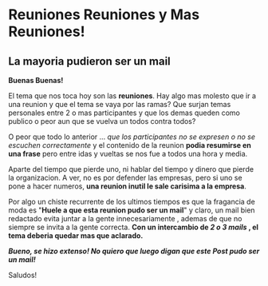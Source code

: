 # Reuniones Reuniones y Mas Reuniones!
## La mayoria pudieron ser un mail
<p><strong>Buenas Buenas!</strong></p>

<p>El tema que nos toca hoy son las <strong>reuniones</strong>. Hay algo mas molesto que ir a una reunion y que el tema se vaya por las ramas? Que surjan temas personales entre 2 o mas participantes y que los demas queden como publico o peor aun que se vuelva un todos contra todos?&nbsp;</p>

<p>O peor que todo lo anterior ... <em>que los participantes no se expresen o no se escuchen correctamente</em> y el contenido de la reunion <strong>podia resumirse en una frase</strong> pero entre idas y vueltas se nos fue a todos una hora y media.</p>

<p>Aparte del tiempo que pierde uno, ni hablar del tiempo y dinero que pierde la organizacion. A ver, no es por defender las empresas, pero si uno se pone a hacer numeros, <strong>una reunion inutil le sale carisima a la empresa</strong>.</p>

<p>Por algo un chiste recurrente de los ultimos tiempos es que la fragancia de moda es &quot;<strong>Huele a que esta reunion pudo ser un mail</strong>&quot; y claro, un mail bien redactado evita juntar a la gente innecesariamente , ademas de que no siempre se invita a la gente correcta. <strong>Con un intercambio de <em>2 o 3 mails</em> , el tema deberia quedar mas que aclarado.</strong></p>

<p><em><strong>Bueno, se hizo extenso! No quiero que luego digan que este Post pudo ser un mail!</strong></em></p>

<p>Saludos!</p>
